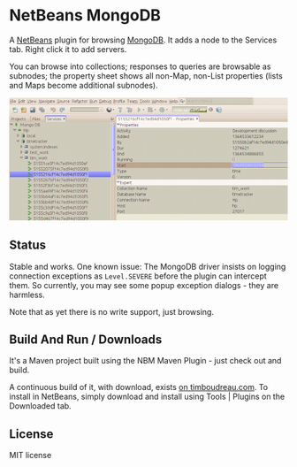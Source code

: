 NetBeans MongoDB
================

A [NetBeans](http://netbeans.org) plugin for browsing [MongoDB](http://mongodb.org).  It adds
a node to the Services tab.  Right click it to add servers.

You can browse into collections;  responses to queries are browsable as subnodes;  the property sheet
shows all non-Map, non-List properties (lists and Maps become additional subnodes).

![NetBeans MongoDB Plugin Screen Shot](screenshot.png "NetBeans MongoDB Plugin Screen Shot")


Status
------

Stable and works.  One known issue: The MongoDB driver insists on logging connection exceptions as
``Level.SEVERE`` before the plugin can intercept them.  So currently, you may see some popup 
exception dialogs - they are harmless.

Note that as yet there is no write support, just browsing.


Build And Run / Downloads
-------------------------

It's a Maven project built using the NBM Maven Plugin - just check out and build.

A continuous build of it, with download, exists [on timboudreau.com](http://timboudreau.com/builds/job/netbeans-mongodb/).  To install in NetBeans, simply download and install using Tools | Plugins on the Downloaded tab.


License
-------

MIT license

